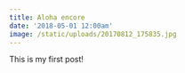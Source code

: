 ```yaml
---
title: Aloha encore
date: '2018-05-01 12:00am'
image: /static/uploads/20170812_175835.jpg
---
```


This is my first post!
